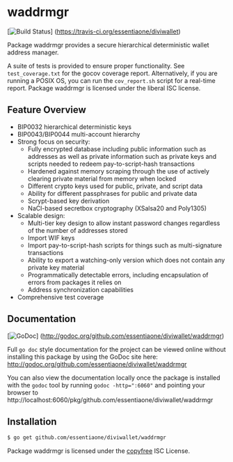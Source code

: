 waddrmgr
========

[![Build Status](https://travis-ci.org/essentiaone/diviwallet.png?branch=master)]
(https://travis-ci.org/essentiaone/diviwallet)

Package waddrmgr provides a secure hierarchical deterministic wallet address
manager.

A suite of tests is provided to ensure proper functionality.  See
`test_coverage.txt` for the gocov coverage report.  Alternatively, if you are
running a POSIX OS, you can run the `cov_report.sh` script for a real-time
report.  Package waddrmgr is licensed under the liberal ISC license.

## Feature Overview

- BIP0032 hierarchical deterministic keys
- BIP0043/BIP0044 multi-account hierarchy
- Strong focus on security:
  - Fully encrypted database including public information such as addresses as
    well as private information such as private keys and scripts needed to
    redeem pay-to-script-hash transactions
  - Hardened against memory scraping through the use of actively clearing
    private material from memory when locked
  - Different crypto keys used for public, private, and script data
  - Ability for different passphrases for public and private data
  - Scrypt-based key derivation
  - NaCl-based secretbox cryptography (XSalsa20 and Poly1305)
- Scalable design:
  - Multi-tier key design to allow instant password changes regardless of the
    number of addresses stored
  - Import WIF keys
  - Import pay-to-script-hash scripts for things such as multi-signature
    transactions
  - Ability to export a watching-only version which does not contain any private
    key material
  - Programmatically detectable errors, including encapsulation of errors from
    packages it relies on
  - Address synchronization capabilities
- Comprehensive test coverage

## Documentation

[![GoDoc](https://godoc.org/github.com/essentiaone/diviwallet/waddrmgr?status.png)]
(http://godoc.org/github.com/essentiaone/diviwallet/waddrmgr)

Full `go doc` style documentation for the project can be viewed online without
installing this package by using the GoDoc site here:
http://godoc.org/github.com/essentiaone/diviwallet/waddrmgr

You can also view the documentation locally once the package is installed with
the `godoc` tool by running `godoc -http=":6060"` and pointing your browser to
http://localhost:6060/pkg/github.com/essentiaone/diviwallet/waddrmgr

## Installation

```bash
$ go get github.com/essentiaone/diviwallet/waddrmgr
```

Package waddrmgr is licensed under the [copyfree](http://copyfree.org) ISC
License.
